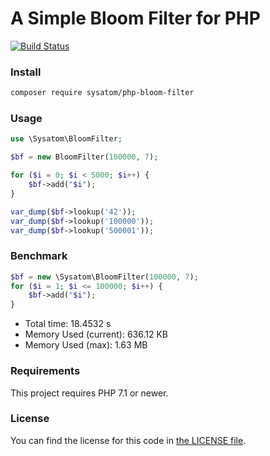 # A Simple Bloom Filter for PHP

[![Build Status](https://travis-ci.org/sysatom/php-bloom-filter.svg?branch=master)](https://travis-ci.org/sysatom/php-bloom-filter)

### Install

```bash
composer require sysatom/php-bloom-filter
```

### Usage

```php
use \Sysatom\BloomFilter;

$bf = new BloomFilter(100000, 7);

for ($i = 0; $i < 5000; $i++) {
    $bf->add("$i");
}

var_dump($bf->lookup('42'));
var_dump($bf->lookup('100000'));
var_dump($bf->lookup('500001'));
```

### Benchmark

```php
$bf = new \Sysatom\BloomFilter(100000, 7);
for ($i = 1; $i <= 100000; $i++) {
    $bf->add("$i");
}
```
- Total time: 18.4532 s
- Memory Used (current): 636.12 KB
- Memory Used (max): 1.63 MB

### Requirements

This project requires PHP 7.1 or newer.

### License


You can find the license for this code in [the LICENSE file](LICENSE).
